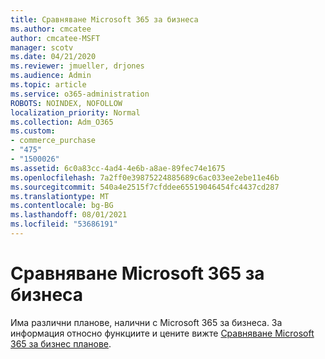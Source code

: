 ```yaml
---
title: Сравняване Microsoft 365 за бизнеса
ms.author: cmcatee
author: cmcatee-MSFT
manager: scotv
ms.date: 04/21/2020
ms.reviewer: jmueller, drjones
ms.audience: Admin
ms.topic: article
ms.service: o365-administration
ROBOTS: NOINDEX, NOFOLLOW
localization_priority: Normal
ms.collection: Adm_O365
ms.custom:
- commerce_purchase
- "475"
- "1500026"
ms.assetid: 6c0a83cc-4ad4-4e6b-a8ae-89fec74e1675
ms.openlocfilehash: 7a2ff0e39875224885689c6ac033ee2ebe11e46b
ms.sourcegitcommit: 540a4e2515f7cfddee65519046454fc4437cd287
ms.translationtype: MT
ms.contentlocale: bg-BG
ms.lasthandoff: 08/01/2021
ms.locfileid: "53686191"
---
```

# <a name="compare-microsoft-365-for-business"></a>Сравняване Microsoft 365 за бизнеса

Има различни планове, налични с Microsoft 365 за бизнеса. За информация относно функциите и цените вижте [Сравняване Microsoft 365 за бизнес планове](https://www.microsoft.com/microsoft-365/business/compare-all-microsoft-365-business-products).  